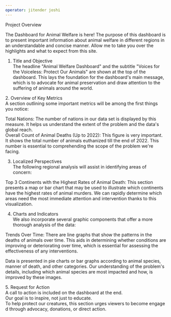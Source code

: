 ```yaml
---
operator: jitender joshi
---
```


Project Overview

The Dashboard for Animal Welfare is here! The purpose of this dashboard
is to present important information about animal welfare in different
regions in an understandable and concise manner. Allow me to take you
over the highlights and what to expect from this site.  
  
1. Title and Objective  
The headline \"Animal Welfare Dashboard\" and the subtitle \"Voices for
the Voiceless: Protect Our Animals\" are shown at the top of the
dashboard. This lays the foundation for the dashboard\'s main message,
which is to advocate for animal preservation and draw attention to the
suffering of animals around the world.

2\. Overview of Key Metrics  
A section outlining some important metrics will be among the first
things you notice:  
  
Total Nations: The number of nations in our data set is displayed by
this measure. It helps us understand the extent of the problem and the
data\'s global reach.  
Overall Count of Animal Deaths (Up to 2022): This figure is very
important. It shows the total number of animals euthanized till the end
of 2022. This number is essential to comprehending the scope of the
problem we\'re facing.

  
3. Localized Perspectives  
The following regional analysis will assist in identifying areas of
concern:  
  
Top 3 Continents with the Highest Rates of Animal Death: This section
presents a map or bar chart that may be used to illustrate which
continents have the highest rates of animal murders. We can rapidly
determine which areas need the most immediate attention and intervention
thanks to this visualization.

  
4. Charts and Indicators  
We also incorporate several graphic components that offer a more
thorough analysis of the data:  
  
Trends Over Time: There are line graphs that show the patterns in the
deaths of animals over time. This aids in determining whether conditions
are improving or deteriorating over time, which is essential for
assessing the effectiveness of any interventions.

Data is presented in pie charts or bar graphs according to animal
species, manner of death, and other categories. Our understanding of the
problem\'s details, including which animal species are most impacted and
how, is improved by these images.

5. Request for Action
A call to action is included on the dashboard at the end.
Our goal is to inspire, not just to educate.
To help protect our creatures, this section urges viewers to become engaged through advocacy, donations, or direct action.
